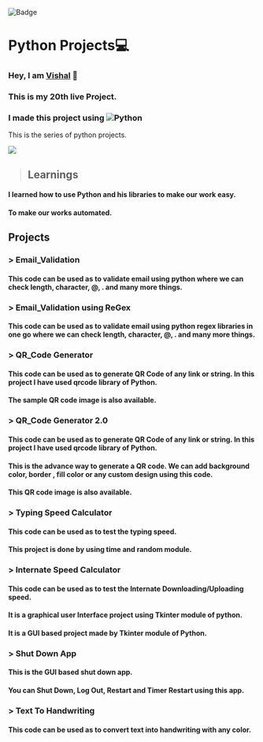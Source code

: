 ![Badge](https://img.shields.io/badge/Project--20-Python--Projects-blue)
# Python Projects💻
### Hey, I am [**Vishal**](https://www.linkedin.com/in/vishal-kumar-62146b230/) 🙂 
### This is  my 20th live Project.
### I made this project using ![Python](https://img.shields.io/badge/Python%20-SQL)

This is the series of python projects.

![](./screenshot/undraw_programmer_re_owql.svg)

 >## Learnings

  #### I learned how to use Python and his libraries to make our work easy.

 #### To make our works automated.


## Projects

  ### > Email_Validation
  #### This code can be used as to validate email using python where we can check length, character, @, . and many more things.


  ### > Email_Validation using ReGex
  #### This code can be used as to validate email using python regex libraries in one go where we can check length, character, @, . and many more things.
  
  
  ### > QR_Code Generator
  #### This code can be used as to generate QR Code of any link or string. In this project I have used qrcode library of Python.
  #### The sample QR code image is also available.
  
  
  ### > QR_Code Generator 2.0
  #### This code can be used as to generate QR Code of any link or string. In this project I have used qrcode library of Python.
  #### This is the advance way to generate a QR code. We can add background color, border , fill color or any custom design using this code.
  #### This QR code image is also available.
  
  
  ### > Typing Speed Calculator
  #### This code can be used as to test the typing speed.
  #### This project is done by using time and random module.
  
  
  ### > Internate Speed Calculator
  #### This code can be used as to test the Internate Downloading/Uploading speed.
  #### It is a graphical user Interface project using Tkinter module of python.
  #### It is a GUI based project made by Tkinter module of Python.
  
  
  ### > Shut Down App
  #### This is the GUI based shut down app.
  #### You can Shut Down, Log Out, Restart and Timer Restart using this app.


  ### > Text To Handwriting
  #### This code can be used as to convert text into handwriting with any color.




